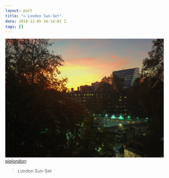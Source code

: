 ```yaml
---
layout: post
title: "> London Sun-Set"
date: 2016-12-05 16:14:01 Z
tags: []
---
```

![](/media/2016/12/154079679834.jpg)
[piplondon](http://pipobscure.uk/post/154079674677/london-sun-set):

> London Sun-Set
